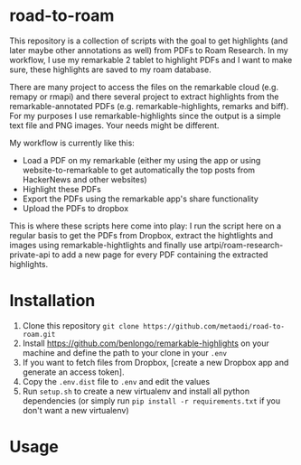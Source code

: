road-to-roam
============

This repository is a collection of scripts with the goal to get highlights (and later maybe other annotations as well) from PDFs to Roam Research.
In my workflow, I use my remarkable 2 tablet to highlight PDFs and I want to make sure, these highlights are saved to my roam database.

There are many project to access the files on the remarkable cloud (e.g. remapy or rmapi) and there several project to extract highlights from the remarkable-annotated PDFs (e.g. remarkable-highlights, remarks and biff).
For my purposes I use remarkable-highlights since the output is a simple text file and PNG images.
Your needs might be different.

My workflow is currently like this:

- Load a PDF on my remarkable (either my using the app or using website-to-remarkable to get automatically the top posts from HackerNews and other websites)
- Highlight these PDFs
- Export the PDFs using the remarkable app's share functionality
- Upload the PDFs to dropbox

This is where these scripts here come into play: I run the script here on a regular basis to get the PDFs from Dropbox, extract the hightlights and images using remarkable-hightlights and finally use artpi/roam-research-private-api to add a new page for every PDF containing the extracted highlights.

# Installation

1. Clone this repository `git clone https://github.com/metaodi/road-to-roam.git`
1. Install https://github.com/benlongo/remarkable-highlights on your machine and define the path to your clone in your `.env`
1. If you want to fetch files from Dropbox, [create a new Dropbox app and generate an access token].
1. Copy the `.env.dist` file to `.env` and edit the values
1. Run `setup.sh` to create a new virtualenv and install all python dependencies (or simply run `pip install -r requirements.txt` if you don't want a new virtualenv)

# Usage



